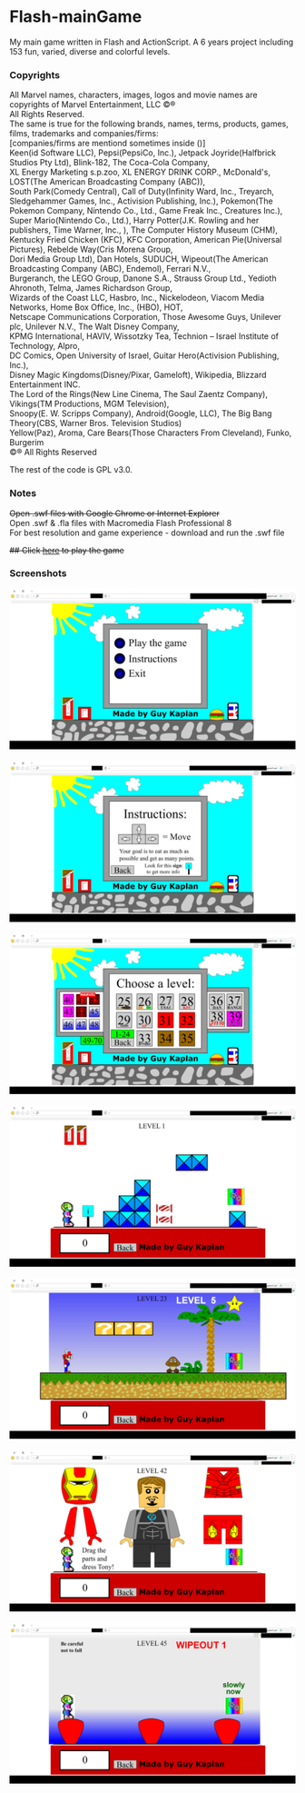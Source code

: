 # Flash-mainGame
My main game written in Flash and ActionScript. A 6 years project including 153 fun, varied, diverse and colorful levels.

### Copyrights
All Marvel names, characters, images, logos and movie names are copyrights of Marvel Entertainment, LLC ©®<br>
All Rights Reserved.<br>
The same is true for the following brands, names, terms, products, games, films, trademarks and companies/firms:<br>
[companies/firms are mentiond sometimes inside ()]<br>
Keen(id Software LLC), Pepsi(PepsiCo, Inc.), Jetpack Joyride(Halfbrick Studios Pty Ltd), Blink-182,  The Coca-Cola Company,<br>
XL Energy Marketing s.p.zoo, XL ENERGY DRINK CORP., McDonald's, LOST(The American Broadcasting Company (ABC)),<br>
South Park(Comedy Central), Call of Duty(Infinity Ward, Inc., Treyarch, Sledgehammer Games, Inc., Activision Publishing, Inc.),
Pokemon(The Pokemon Company, Nintendo Co., Ltd., Game Freak Inc., Creatures Inc.), Super Mario(Nintendo Co., Ltd.),
Harry Potter(J.K. Rowling and her publishers, Time Warner, Inc., ), The Computer History Museum (CHM),<br>
Kentucky Fried Chicken (KFC), KFC Corporation, American Pie(Universal Pictures), Rebelde Way(Cris Morena Group,<br>
Dori Media Group Ltd), Dan Hotels, SUDUCH, Wipeout(The American Broadcasting Company (ABC), Endemol), Ferrari N.V.,<br>
Burgeranch, the LEGO Group, Danone S.A., Strauss Group Ltd., Yedioth Ahronoth, Telma, James Richardson Group,<br>
Wizards of the Coast LLC, Hasbro, Inc., Nickelodeon, Viacom Media Networks, Home Box Office, Inc., (HBO), HOT,<br>
Netscape Communications Corporation, Those Awesome Guys, Unilever plc, Unilever N.V., The Walt Disney Company,<br>
KPMG International, HAVIV, Wissotzky Tea, Technion – Israel Institute of Technology, Alpro,<br>
DC Comics, Open University of Israel, Guitar Hero(Activision Publishing, Inc.),<br>
Disney Magic Kingdoms(Disney/Pixar, Gameloft), Wikipedia, Blizzard Entertainment INC.<br>
The Lord of the Rings(New Line Cinema, The Saul Zaentz Company), Vikings(TM Productions, MGM Television), <br>
Snoopy(E. W. Scripps Company), Android(Google, LLC), The Big Bang Theory(CBS, Warner Bros. Television Studios) <br>
Yellow(Paz), Aroma, Care Bears(Those Characters From Cleveland), Funko, Burgerim <br>
©® All Rights Reserved<br>

The rest of the code is GPL v3.0.<br>

### Notes
~~Open .swf files with Google Chrome or Internet Explorer~~ <br> 
Open .swf & .fla files with Macromedia Flash Professional 8 <br>
For best resolution and game experience - download and run the .swf file

~~## Click [here](https://guy-kaplan.github.io/Flash-mainGame/) to play the game~~ <br>

### Screenshots
![screenshot1](/images/screenshot1.png)<br><br>
![screenshot2](/images/screenshot2.png)<br><br>
![screenshot3](/images/screenshot3.png)<br><br>
![screenshot4](/images/screenshot4.png)<br><br>
![screenshot5](/images/screenshot5.png)<br><br>
![screenshot6](/images/screenshot6.png)<br><br>
![screenshot7](/images/screenshot7.png)<br><br>
